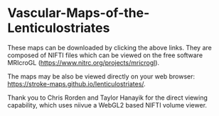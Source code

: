 # Vascular-Maps-of-the-Lenticulostriates
These maps can be downloaded by clicking the above links. They are composed of NIFTI files which can be viewed on the free software MRIcroGL (https://www.nitrc.org/projects/mricrogl).

The maps may be also be viewed directly on your web browser: https://stroke-maps.github.io/lenticulostriates/.

Thank you to Chris Rorden and Taylor Hanayik for the direct viewing capability, which uses niivue a WebGL2 based NIFTI volume viewer.
